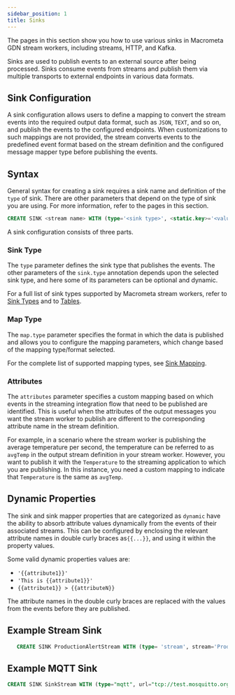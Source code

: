 ```yaml
---
sidebar_position: 1
title: Sinks
---
```


The pages in this section show you how to use various sinks in Macrometa GDN stream workers, including streams, HTTP, and Kafka.

Sinks are used to publish events to an external source after being processed. Sinks consume events from streams and publish them via multiple transports to external endpoints in various data formats.

## Sink Configuration

A sink configuration allows users to define a mapping to convert the stream events into the required output data format, such as `JSON`, `TEXT`, and so on, and publish the events to the configured endpoints. When customizations to such mappings are not provided, the stream converts events to the predefined event format based on the stream definition and the configured message mapper type before publishing the events.

## Syntax

General syntax for creating a sink requires a sink name and definition of the `type` of sink. There are other parameters that depend on the type of sink you are using. For more information, refer to the pages in this section.

```sql
CREATE SINK <stream name> WITH (type='<sink type>', <static.key>='<value>', <dynamic.key>='{{<value>}}', map.type='<map type>', <static.key>='<value>', <dynamic.key>='{{<value>}}', map.payload'<payload mapping>')) (<attribute1> <type>, <attributeN> <type>);
```

A sink configuration consists of three parts.

### Sink Type

The `type` parameter defines the sink type that publishes the events. The other parameters of the `sink.type` annotation depends upon the selected sink type, and here some of its parameters can be optional and dynamic.

For a full list of sink types supported by Macrometa stream workers, refer to [Sink Types](sink-types/index.md) and to [Tables](../table/).

### Map Type

The `map.type` parameter specifies the format in which the data is published and allows you to configure the mapping parameters, which change based of the mapping type/format selected.

For the complete list of supported mapping types, see [Sink Mapping](sink-mapping/index.md).

### Attributes

The `attributes` parameter specifies a custom mapping based on which events in the streaming integration flow that need to be published are identified. This is useful when the attributes of the output messages you want the stream worker to publish are different to the corresponding attribute name in the stream definition.

For example, in a scenario where the stream worker is publishing the average temperature per second, the temperature can be referred to as  `avgTemp` in the output stream definition in your stream worker. However, you want to publish it with the `Temperature` to the streaming application to which you are publishing. In this instance, you need a custom mapping to indicate that `Temperature` is the same as `avgTemp`.

## Dynamic Properties

The sink and sink mapper properties that are categorized as `dynamic` have the ability to absorb attribute values
dynamically from the events of their associated streams. This can be configured by enclosing the relevant
attribute names in double curly braces as`{{...}}`, and using it within the property values.

Some valid dynamic properties values are:

- `'{{attribute1}}'`
- `'This is {{attribute1}}'`
- `{{attribute1}} > {{attributeN}}`  

The attribute names in the double curly braces are replaced with the values from the events before they are published.

## Example Stream Sink

```sql
   CREATE SINK ProductionAlertStream WITH (type= 'stream', stream='ProductionAlertStream', map.type='json') (name string, amount double);
```

## Example MQTT Sink

```sql
CREATE SINK SinkStream WITH (type="mqtt", url="tcp://test.mosquitto.org:1883", topic="topicA", map.type="json", clean.session="true", message.retain="false", quality.of.service= "1", keep.alive= "60",connection.timeout="30") (startTime long);
```
